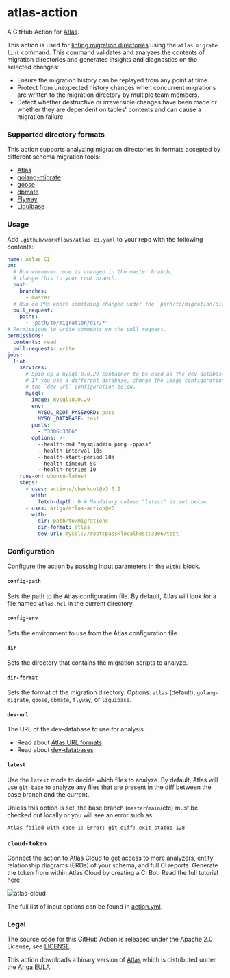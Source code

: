 # atlas-action

A GitHub Action for [Atlas](https://github.com/ariga/atlas).

This action is used for [linting migration directories](https://atlasgo.io/versioned/lint)
using the `atlas migrate lint` command. This command  validates and analyzes the contents
of migration directories and generates insights and diagnostics on the selected changes:

* Ensure the migration history can be replayed from any point at time.
* Protect from unexpected history changes when concurrent migrations are written to the migration directory by
  multiple team members.
* Detect whether destructive or irreversible changes have been made or whether they are dependent on tables'
  contents and can cause a migration failure.

### Supported directory formats

This action supports analyzing migration directories in formats
accepted by different schema migration tools:
* [Atlas](https://atlasgo.io)
* [golang-migrate](https://github.com/golang-migrate/migrate)
* [goose](https://github.com/pressly/goose)
* [dbmate](https://github.com/amacneil/dbmate)
* [Flyway](https://flywaydb.org/)
* [Liquibase](https://www.liquibase.org/)

### Usage

Add `.github/workflows/atlas-ci.yaml` to your repo with the following contents:

```yaml
name: Atlas CI
on:
  # Run whenever code is changed in the master branch,
  # change this to your root branch.
  push:
    branches:
      - master
  # Run on PRs where something changed under the `path/to/migration/dir/` directory.
  pull_request:
    paths:
      - 'path/to/migration/dir/*'
# Permissions to write comments on the pull request.
permissions:
  contents: read
  pull-requests: write
jobs:
  lint:
    services:
      # Spin up a mysql:8.0.29 container to be used as the dev-database for analysis.
      # If you use a different database, change the image configuration and update
      # the `dev-url` configuration below.
      mysql:
        image: mysql:8.0.29
        env:
          MYSQL_ROOT_PASSWORD: pass
          MYSQL_DATABASE: test
        ports:
          - "3306:3306"
        options: >-
          --health-cmd "mysqladmin ping -ppass"
          --health-interval 10s
          --health-start-period 10s
          --health-timeout 5s
          --health-retries 10
    runs-on: ubuntu-latest
    steps:
      - uses: actions/checkout@v3.0.1
        with:
          fetch-depth: 0 # Mandatory unless "latest" is set below.
      - uses: ariga/atlas-action@v0
        with:
          dir: path/to/migrations
          dir-format: atlas
          dev-url: mysql://root:pass@localhost:3306/test
```

### Configuration

Configure the action by passing input parameters in the `with:` block.

#### `config-path`

Sets the path to the Atlas configuration file. By default, Atlas will
look for a file named `atlas.hcl` in the current directory.

#### `config-env`

Sets the environment to use from the Atlas configuration file. 

#### `dir`

Sets the directory that contains the migration scripts to analyze.

#### `dir-format`

Sets the format of the migration directory. Options: `atlas` (default),
`golang-migrate`, `goose`, `dbmate`, `flyway`, or `liquibase`.

#### `dev-url`

The URL of the dev-database to use for analysis.

* Read about [Atlas URL formats](https://atlasgo.io/concepts/url)
* Read about [dev-databases](https://atlasgo.io/concepts/dev-database)

#### `latest`

Use the `latest` mode to decide which files to analyze. By default,
Atlas will use `git-base` to analyze any files that are present in the
diff between the base branch and the current.

Unless this option is set, the base branch (`master`/`main`/etc) must
be checked out locally or you will see an error such as:
```
Atlas failed with code 1: Error: git diff: exit status 128
```

### `cloud-token`

Connect the action to [Atlas Cloud](https://atlasgo.cloud/) to get access to more analyzers,
entity relationship diagrams (ERDs) of your schema, and full CI reports.
Generate the token from within Atlas Cloud by creating a CI Bot. Read the full tutorial
[here](https://atlasgo.io/cloud/getting-started#connecting-to-the-atlas-github-action).

![atlas-cloud](https://atlasgo.io/uploads/images/issues-found-ci.png)

The full list of input options can be found in [action.yml](action.yml).

### Legal

The source code for this GitHub Action is released under the Apache 2.0
License, see [LICENSE](LICENSE).

This action downloads a binary version of [Atlas](https://atlasgo.io) which
is distributed under the [Ariga EULA](https://ariga.io/legal/atlas/eula).
